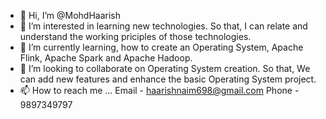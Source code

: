 - 👋 Hi, I’m @MohdHaarish
- 👀 I’m interested in learning new technologies. So that, I can relate and understand the working priciples of those technologies. 
- 🌱 I’m currently learning, how to create an Operating System, Apache Flink, Apache Spark and Apache Hadoop.
- 💞️ I’m looking to collaborate on Operating System creation. So that, We can add new features and enhance the basic Operating System project.
- 📫 How to reach me ...
      Email - haarishnaim698@gmail.com
      Phone - 9897349797

<!---
MohdHaarish/MohdHaarish is a ✨ special ✨ repository because its `README.md` (this file) appears on your GitHub profile.
You can click the Preview link to take a look at your changes.
--->

